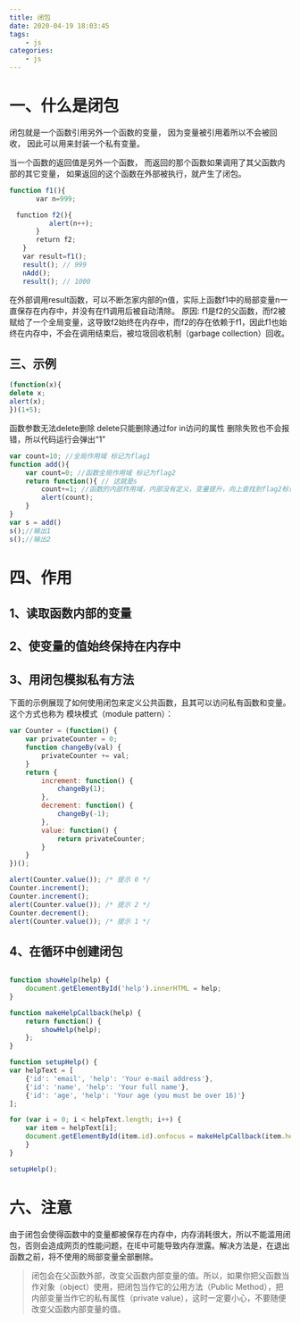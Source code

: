 ```yaml
---
title: 闭包
date: 2020-04-19 18:03:45
tags:
    - js
categories:
    - js
---
```



# 一、什么是闭包

闭包就是一个函数引用另外一个函数的变量，
因为变量被引用着所以不会被回收，
因此可以用来封装一个私有变量。


当一个函数的返回值是另外一个函数，
而返回的那个函数如果调用了其父函数内部的其它变量，
如果返回的这个函数在外部被执行，就产生了闭包。
```javascript
function f1(){
　　　　var n=999;

　function f2(){
　　　　　　alert(n++);
　　　　}
　　　　return f2;
　　}
　　var result=f1();
　　result(); // 999
　　nAdd();
　　result(); // 1000
```
在外部调用result函数，可以不断怎家内部的n值，实际上函数f1中的局部变量n一直保存在内存中，并没有在f1调用后被自动清除。
原因: f1是f2的父函数，而f2被赋给了一个全局变量，这导致f2始终在内存中，而f2的存在依赖于f1，因此f1也始终在内存中，不会在调用结束后，被垃圾回收机制（garbage collection）回收。

## 三、示例

```js
(function(x){
delete x;
alert(x);
})(1+5);
```
函数参数无法delete删除
delete只能删除通过for in访问的属性
删除失败也不会报错，所以代码运行会弹出“1”

```js
var count=10; //全局作用域 标记为flag1
function add(){
    var count=0; //函数全局作用域 标记为flag2
    return function(){ // 这就是s
        count+=1; //函数的内部作用域，内部没有定义，变量提升，向上查找到flag2标记的count，打印0+1
        alert(count);
    }
}
var s = add()
s();//输出1
s();//输出2
```

# 四、作用
## 1、读取函数内部的变量
## 2、使变量的值始终保持在内存中
## 3、用闭包模拟私有方法

下面的示例展现了如何使用闭包来定义公共函数，且其可以访问私有函数和变量。这个方式也称为 模块模式（module pattern）：
```javascript
var Counter = (function() {
    var privateCounter = 0;
    function changeBy(val) {
        privateCounter += val;
    }
    return {
        increment: function() {
            changeBy(1);
        },
        decrement: function() {
            changeBy(-1);
        },
        value: function() {
            return privateCounter;
        }
    }
})();

alert(Counter.value()); /* 提示 0 */
Counter.increment();
Counter.increment();
alert(Counter.value()); /* 提示 2 */
Counter.decrement();
alert(Counter.value()); /* 提示 1 */
```

## 4、在循环中创建闭包

```javascript

function showHelp(help) {
    document.getElementById('help').innerHTML = help;
}

function makeHelpCallback(help) {
    return function() {
        showHelp(help);
    };
}

function setupHelp() {
var helpText = [
    {'id': 'email', 'help': 'Your e-mail address'},
    {'id': 'name', 'help': 'Your full name'},
    {'id': 'age', 'help': 'Your age (you must be over 16)'}
];

for (var i = 0; i < helpText.length; i++) {
    var item = helpText[i];
    document.getElementById(item.id).onfocus = makeHelpCallback(item.help);
    }
}

setupHelp();

```






# 六、注意
由于闭包会使得函数中的变量都被保存在内存中，内存消耗很大，所以不能滥用闭包，否则会造成网页的性能问题，在IE中可能导致内存泄露。解决方法是，在退出函数之前，将不使用的局部变量全部删除。

> 闭包会在父函数外部，改变父函数内部变量的值。所以，如果你把父函数当作对象（object）使用，把闭包当作它的公用方法（Public Method），把内部变量当作它的私有属性（private value），这时一定要小心，不要随便改变父函数内部变量的值。